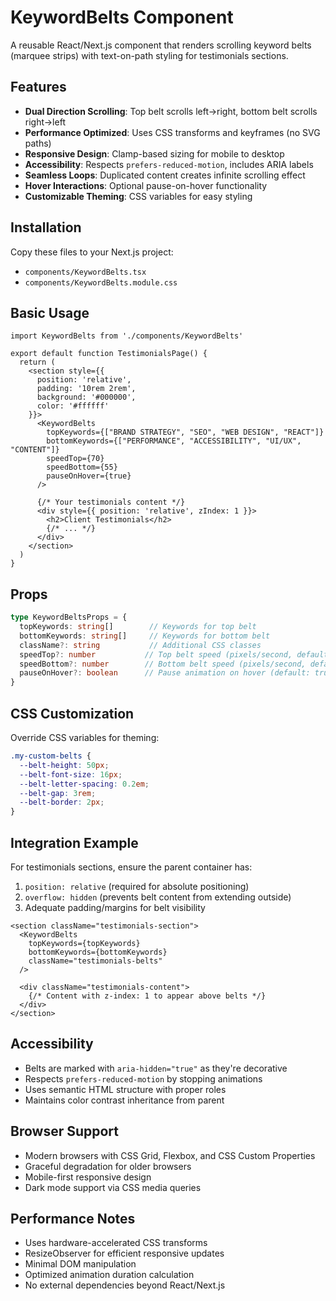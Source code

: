 # KeywordBelts Component

A reusable React/Next.js component that renders scrolling keyword belts (marquee strips) with text-on-path styling for testimonials sections.

## Features

- **Dual Direction Scrolling**: Top belt scrolls left→right, bottom belt scrolls right→left
- **Performance Optimized**: Uses CSS transforms and keyframes (no SVG paths)
- **Responsive Design**: Clamp-based sizing for mobile to desktop
- **Accessibility**: Respects `prefers-reduced-motion`, includes ARIA labels
- **Seamless Loops**: Duplicated content creates infinite scrolling effect
- **Hover Interactions**: Optional pause-on-hover functionality
- **Customizable Theming**: CSS variables for easy styling

## Installation

Copy these files to your Next.js project:
- `components/KeywordBelts.tsx`
- `components/KeywordBelts.module.css`

## Basic Usage

```tsx
import KeywordBelts from './components/KeywordBelts'

export default function TestimonialsPage() {
  return (
    <section style={{ 
      position: 'relative',
      padding: '10rem 2rem',
      background: '#000000',
      color: '#ffffff'
    }}>
      <KeywordBelts 
        topKeywords={["BRAND STRATEGY", "SEO", "WEB DESIGN", "REACT"]}
        bottomKeywords={["PERFORMANCE", "ACCESSIBILITY", "UI/UX", "CONTENT"]}
        speedTop={70}
        speedBottom={55}
        pauseOnHover={true}
      />
      
      {/* Your testimonials content */}
      <div style={{ position: 'relative', zIndex: 1 }}>
        <h2>Client Testimonials</h2>
        {/* ... */}
      </div>
    </section>
  )
}
```

## Props

```typescript
type KeywordBeltsProps = {
  topKeywords: string[]        // Keywords for top belt
  bottomKeywords: string[]     // Keywords for bottom belt
  className?: string           // Additional CSS classes
  speedTop?: number           // Top belt speed (pixels/second, default: 60)
  speedBottom?: number        // Bottom belt speed (pixels/second, default: 60)
  pauseOnHover?: boolean      // Pause animation on hover (default: true)
}
```

## CSS Customization

Override CSS variables for theming:

```css
.my-custom-belts {
  --belt-height: 50px;
  --belt-font-size: 16px;
  --belt-letter-spacing: 0.2em;
  --belt-gap: 3rem;
  --belt-border: 2px;
}
```

## Integration Example

For testimonials sections, ensure the parent container has:

1. `position: relative` (required for absolute positioning)
2. `overflow: hidden` (prevents belt content from extending outside)
3. Adequate padding/margins for belt visibility

```tsx
<section className="testimonials-section">
  <KeywordBelts 
    topKeywords={topKeywords}
    bottomKeywords={bottomKeywords}
    className="testimonials-belts"
  />
  
  <div className="testimonials-content">
    {/* Content with z-index: 1 to appear above belts */}
  </div>
</section>
```

## Accessibility

- Belts are marked with `aria-hidden="true"` as they're decorative
- Respects `prefers-reduced-motion` by stopping animations
- Uses semantic HTML structure with proper roles
- Maintains color contrast inheritance from parent

## Browser Support

- Modern browsers with CSS Grid, Flexbox, and CSS Custom Properties
- Graceful degradation for older browsers
- Mobile-first responsive design
- Dark mode support via CSS media queries

## Performance Notes

- Uses hardware-accelerated CSS transforms
- ResizeObserver for efficient responsive updates
- Minimal DOM manipulation
- Optimized animation duration calculation
- No external dependencies beyond React/Next.js